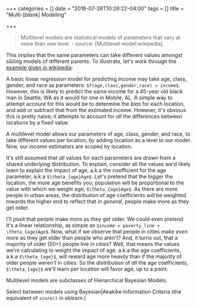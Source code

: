 +++
categories = []
date = "2016-07-28T10:26:22-04:00"
tags = []
title = "Multi-[_blank_] Modeling"

+++
> Multilevel models are statistical models of parameters that vary at more than one level. - source: [Multilevel model:wikipedia].

This implies that the same parameters can take different values amongst sibling models of different parents. To
illustrate, let's work through the [example given in wikipedia](https://en.wikipedia.org/wiki/Multilevel_model#Example):

A basic linear regression model for predicting income may take age, class, gender, and race as parameters:
`$f(age,class,gender,race) = income$`. However, this is likely to predict the same income for a 45-year old black man in
Seattle, WA as it would for one in Mobile, AL. A simple way to attempt account for this would be to determine the _bias_
for each location, and add or subtract that from the estimated income. However, it's obvious this is pretty naive; it
attempts to account for _all_ the differences between locations by a fixed value.

A multilevel model allows our parameters of age, class, gender, and race, to take different values per location, by
adding location as a level to our model. Now, our income estimators are scoped by location.

It's still assumed that _all_ values for each parameters are drawn from a shared underlying distribution. To explain,
consider all the values we'd likely learn to explain the impact of age, a.k.a the coefficient for the age parameter,
a.k.a `$\theta_{age}Age$`. Let's pretend that the bigger the location, the more age benefits you; population will be
proportional to the value with which we weight age, `$\theta_{age}Age$`. As there are more people in urban areas,
the distribution of age coefficients will be weighted towards the higher end to reflect that
_in general_, people make more as they get older.

I'll posit that people make more as they get older. We could even pretend it's a linear relationship, as simple as
`$income = poverty_line + \theta_{age}Age$`. Now, what if we observe that people in cities make _even more_ as they get
older than people who aren't? And, it turns out, that a majority of older (50+) people live in cities? Well, that means
the values we're calculating to weight the impact of age, a.k.a the age coefficients, a.k.a `$\theta_{age}$`,
will reward age more heavily than if the majority of older people _weren't_ in cities. So the distribution of _all_
the age coefficients, `$\theta_{age}$` we'll learn per location will favor age, up to a point.


Multilevel models are subclasses of Hierarchical Bayesian Models.

Select between models using Bayesian|Akakike Information Criteria (the equivalent of `score()` in sklearn.)


[Multilabel algorithms:sklearn]: http://scikit-learn.org/stable/modules/multiclass.html
[Multilevel model:wikpedia]: https://en.wikipedia.org/wiki/Multilevel_model
